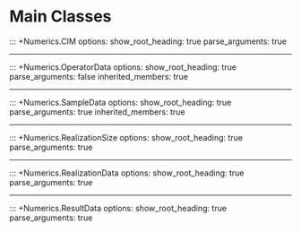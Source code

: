 # Main Classes

::: +Numerics.CIM
    options:
        show_root_heading: true
        parse_arguments: true

---

::: +Numerics.OperatorData
    options:
        show_root_heading: true
        parse_arguments: false
        inherited_members: true

---

::: +Numerics.SampleData
    options:
        show_root_heading: true
        parse_arguments: true
        inherited_members: true

---

::: +Numerics.RealizationSize
    options:
        show_root_heading: true
        parse_arguments: true

---

::: +Numerics.RealizationData
    options:
        show_root_heading: true
        parse_arguments: true

---

::: +Numerics.ResultData
    options:
        show_root_heading: true
        parse_arguments: true